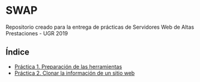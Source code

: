 # SWAP
Repositorio creado para la entrega de prácticas de Servidores Web de Altas Prestaciones - UGR 2019

## Índice
- [Práctica 1. Preparación de las herramientas](practica1/README.md)
- [Práctica 2. Clonar la información de un sitio web](practica2/README.md)
